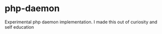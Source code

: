 # php-daemon
Experimental php daemon implementation.
I made this out of curiosity and self education
